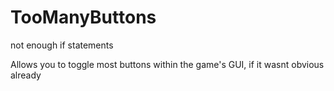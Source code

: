# TooManyButtons
not enough if statements

Allows you to toggle most buttons within the game's GUI, if it wasnt obvious already
